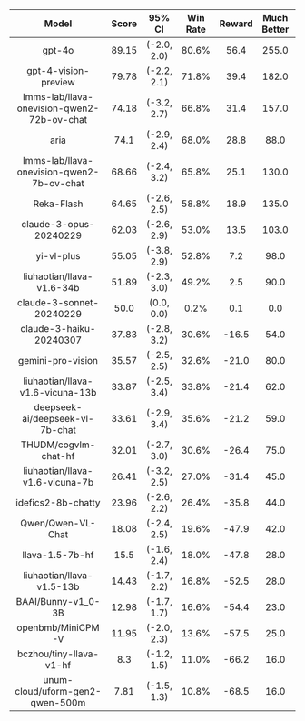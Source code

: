 |                   Model                    | Score |    95% CI   | Win Rate | Reward | Much Better | Better |  Tie  | Worse | Much Worse | Avg Tokens |
| :----------------------------------------: | :---: | :---------: | :------: | :----: | :---------: | :----: | :---: | :---: | :--------: | :--------: |
|                   gpt-4o                   | 89.15 | (-2.0, 2.0) |  80.6%   |  56.4  |    255.0    | 148.0  |  14.0 |  72.0 |    11.0    |    142     |
|            gpt-4-vision-preview            | 79.78 | (-2.2, 2.1) |  71.8%   |  39.4  |    182.0    | 177.0  |  22.0 |  91.0 |    28.0    |    138     |
| lmms-lab/llava-onevision-qwen2-72b-ov-chat | 74.18 | (-3.2, 2.7) |  66.8%   |  31.4  |    157.0    | 177.0  |  32.0 |  91.0 |    43.0    |    199     |
|                    aria                    |  74.1 | (-2.9, 2.4) |  68.0%   |  28.8  |     88.0    | 252.0  |  47.0 |  86.0 |    27.0    |    185     |
| lmms-lab/llava-onevision-qwen2-7b-ov-chat  | 68.66 | (-2.4, 3.2) |  65.8%   |  25.1  |    130.0    | 199.0  |  22.0 |  90.0 |    59.0    |    251     |
|                 Reka-Flash                 | 64.65 | (-2.6, 2.5) |  58.8%   |  18.9  |    135.0    | 159.0  |  28.0 | 116.0 |    62.0    |    168     |
|           claude-3-opus-20240229           | 62.03 | (-2.6, 2.9) |  53.0%   |  13.5  |    103.0    | 162.0  |  48.0 | 141.0 |    46.0    |    105     |
|                 yi-vl-plus                 | 55.05 | (-3.8, 2.9) |  52.8%   |  7.2   |     98.0    | 166.0  |  29.0 | 124.0 |    83.0    |    140     |
|         liuhaotian/llava-v1.6-34b          | 51.89 | (-2.3, 3.0) |  49.2%   |  2.5   |     90.0    | 156.0  |  26.0 | 145.0 |    83.0    |    153     |
|          claude-3-sonnet-20240229          |  50.0 |  (0.0, 0.0) |   0.2%   |  0.1   |     0.0     |  1.0   | 499.0 |  0.0  |    0.0     |    114     |
|          claude-3-haiku-20240307           | 37.83 | (-2.8, 3.2) |  30.6%   | -16.5  |     54.0    |  99.0  |  47.0 | 228.0 |    72.0    |     89     |
|             gemini-pro-vision              | 35.57 | (-2.5, 2.5) |  32.6%   | -21.0  |     80.0    |  83.0  |  27.0 | 167.0 |   143.0    |     68     |
|      liuhaotian/llava-v1.6-vicuna-13b      | 33.87 | (-2.5, 3.4) |  33.8%   | -21.4  |     62.0    | 107.0  |  25.0 | 167.0 |   139.0    |    136     |
|      deepseek-ai/deepseek-vl-7b-chat       | 33.61 | (-2.9, 3.4) |  35.6%   | -21.2  |     59.0    | 119.0  |  17.0 | 161.0 |   144.0    |    116     |
|            THUDM/cogvlm-chat-hf            | 32.01 | (-2.7, 3.0) |  30.6%   | -26.4  |     75.0    |  78.0  |  15.0 | 172.0 |   160.0    |     61     |
|      liuhaotian/llava-v1.6-vicuna-7b       | 26.41 | (-3.2, 2.5) |  27.0%   | -31.4  |     45.0    |  90.0  |  36.0 | 164.0 |   165.0    |    130     |
|             idefics2-8b-chatty             | 23.96 | (-2.6, 2.2) |  26.4%   | -35.8  |     44.0    |  88.0  |  19.0 | 164.0 |   185.0    |    135     |
|             Qwen/Qwen-VL-Chat              | 18.08 | (-2.4, 2.5) |  19.6%   | -47.9  |     42.0    |  56.0  |  15.0 | 155.0 |   232.0    |     69     |
|              llava-1.5-7b-hf               |  15.5 | (-1.6, 2.4) |  18.0%   | -47.8  |     28.0    |  62.0  |  25.0 | 174.0 |   211.0    |    185     |
|         liuhaotian/llava-v1.5-13b          | 14.43 | (-1.7, 2.2) |  16.8%   | -52.5  |     28.0    |  56.0  |  19.0 | 157.0 |   240.0    |     91     |
|             BAAI/Bunny-v1_0-3B             | 12.98 | (-1.7, 1.7) |  16.6%   | -54.4  |     23.0    |  60.0  |  10.0 | 164.0 |   243.0    |     72     |
|             openbmb/MiniCPM-V              | 11.95 | (-2.0, 2.3) |  13.6%   | -57.5  |     25.0    |  43.0  |  16.0 | 164.0 |   252.0    |     86     |
|          bczhou/tiny-llava-v1-hf           |  8.3  | (-1.2, 1.5) |  11.0%   | -66.2  |     16.0    |  39.0  |  15.0 | 127.0 |   303.0    |     72     |
|      unum-cloud/uform-gen2-qwen-500m       |  7.81 | (-1.5, 1.3) |  10.8%   | -68.5  |     16.0    |  38.0  |  11.0 | 115.0 |   320.0    |     92     |